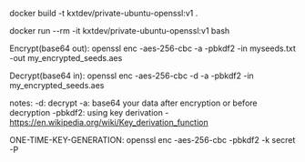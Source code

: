 docker build -t kxtdev/private-ubuntu-openssl:v1 . 

docker run --rm -it kxtdev/private-ubuntu-openssl:v1 bash

Encrypt(base64 out):
    openssl enc -aes-256-cbc -a -pbkdf2 -in myseeds.txt -out my_encrypted_seeds.aes
    
Decrypt(base64 in):
    openssl enc -aes-256-cbc -d -a -pbkdf2 -in my_encrypted_seeds.aes

notes:
    -d: decrypt
    -a: base64 your data after encryption or before decryption
    -pbkdf2: using key derivation - https://en.wikipedia.org/wiki/Key_derivation_function

ONE-TIME-KEY-GENERATION:
    openssl enc -aes-256-cbc -pbkdf2 -k secret -P